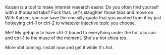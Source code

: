 Kaizen is a tool to make internet research easier. Do you often find yourself with a thousand tabs? Fuck that. Let's slaughter those tabs and move on. With Kaizen, you can save the one silly quote that you wanted from it by just hotkeying ctrl-1 or ctrl-2 to whatever injective topic you choose.

Me? My getup is to have ctrl-2 bound to everything under the hot ass sun and ctrl-1 to the muse of the moment. She's a hot chica too.

More shit coming. Install now and get it while it's hot.